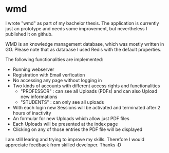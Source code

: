 # wmd
 
I wrote "wmd" as part of my bachelor thesis. The application is currently just an prototype and needs some improvement, but nevertheless I published it on github. 

WMD is an knowledge management database, which was mostly written in GO. Please note that as database I used Redis with the default properties.

The following functionalities are implemented:

- Running webserver
- Registration with Email verfication
- No accessing any page without logging in
- Two kinds of accounts with different access rights and functionalities
   - "PROFESSOR" : can see all Uploads (PDFs) and can also Upload new informations
   - "STUDENTS" : can only see all uploads
- With each login new Sessions will be activated and terminated after 2 hours of inactivity
- An formular for new Uploads which allow just PDF files
- Each Uploads will be presented at the index page
- Clicking on any of those entries the PDF file will be displayed

I am still learing and trying to improve my skills. Therefore I would appreciate feedback from skilled developer. Thanks :D

